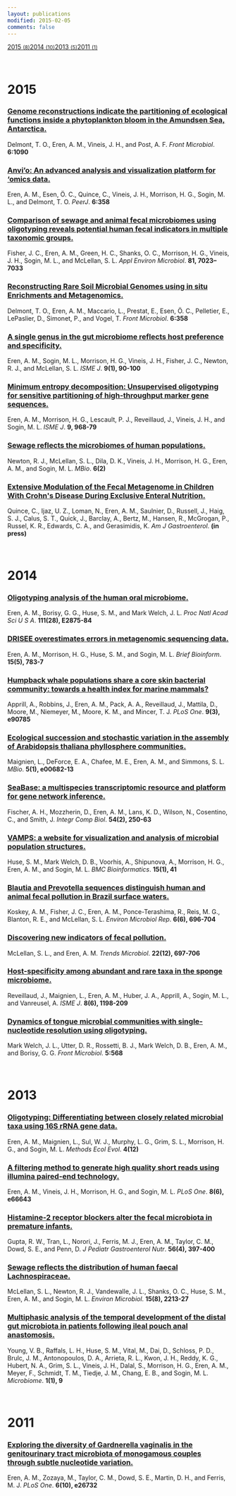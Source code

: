 ```yaml
---
layout: publications
modified: 2015-02-05
comments: false
---
```



<div class="category-box">
<a href="#2015"><span class="category-item">2015 <small>(8)</small></span></a><a href="#2014"><span class="category-item">2014 <small>(10)</small></span></a><a href="#2013"><span class="category-item">2013 <small>(5)</small></span></a><a href="#2011"><span class="category-item">2011 <small>(1)</small></span></a>
</div>

<a name="2015">&nbsp;</a>
<h1>2015</h1>

<div class="pub">
    <h3><a href="http://scholar.google.com/scholar?hl=en&q=http://scholar.google.com/scholar?hl=en&q=Genome+reconstructions+indicate+the+partitioning+of+ecological+functions+inside+a+phytoplankton+bloom+in+the+Amundsen+Sea,+Antarctica." target="_new">Genome reconstructions indicate the partitioning of ecological functions inside a phytoplankton bloom in the Amundsen Sea, Antarctica.</a></h3>
    <span class="pub-authors"><span class="pub-member-author">Delmont, T. O.</span>, <span class="pub-member-author">Eren, A. M</span>., Vineis, J. H., and Post, A. F.</span>
    <span class="pub-journal"><i>Front Microbiol</i>. <b>6:1090</b></span>
</div>

<div class="pub">
    <h3><a href="http://scholar.google.com/scholar?hl=en&q=http://scholar.google.com/scholar?hl=en&q=Anvi’o:+An+advanced+analysis+and+visualization+platform+for+‘omics+data." target="_new">Anvi’o: An advanced analysis and visualization platform for ‘omics data.</a></h3>
    <span class="pub-authors"><span class="pub-member-author">Eren, A. M</span>., <span class="pub-member-author">Esen, Ö. C.</span>, Quince, C., Vineis, J. H., Morrison, H. G., Sogin, M. L., and <span class="pub-member-author">Delmont, T. O.</span></span>
    <span class="pub-journal"><i>PeerJ</i>. <b>6:358</b></span>
</div>

<div class="pub">
    <h3><a href="http://scholar.google.com/scholar?hl=en&q=http://scholar.google.com/scholar?hl=en&q=Comparison+of+sewage+and+animal+fecal+microbiomes+using+oligotyping+reveals+potential+human+fecal+indicators+in+multiple+taxonomic+groups." target="_new">Comparison of sewage and animal fecal microbiomes using oligotyping reveals potential human fecal indicators in multiple taxonomic groups.</a></h3>
    <span class="pub-authors">Fisher, J. C., <span class="pub-member-author">Eren, A. M</span>., Green, H. C., Shanks, O. C., Morrison, H. G., Vineis, J. H., Sogin, M. L., and McLellan, S. L.</span>
    <span class="pub-journal"><i>Appl Environ Microbiol</i>. <b>81, 7023–7033</b></span>
</div>

<div class="pub">
    <h3><a href="http://scholar.google.com/scholar?hl=en&q=http://scholar.google.com/scholar?hl=en&q=Reconstructing+Rare+Soil+Microbial+Genomes+using+in+situ+Enrichments+and+Metagenomics." target="_new">Reconstructing Rare Soil Microbial Genomes using in situ Enrichments and Metagenomics.</a></h3>
    <span class="pub-authors"><span class="pub-member-author">Delmont, T. O.</span>, <span class="pub-member-author">Eren, A. M</span>., Maccario, L., Prestat, E., <span class="pub-member-author">Esen, Ö. C.</span>, Pelletier, E., LePaslier, D., Simonet, P., and Vogel, T.</span>
    <span class="pub-journal"><i>Front Microbiol</i>. <b>6:358</b></span>
</div>

<div class="pub">
    <h3><a href="http://scholar.google.com/scholar?hl=en&q=http://scholar.google.com/scholar?hl=en&q=A+single+genus+in+the+gut+microbiome+reflects+host+preference+and+specificity." target="_new">A single genus in the gut microbiome reflects host preference and specificity.</a></h3>
    <span class="pub-authors"><span class="pub-member-author">Eren, A. M</span>., Sogin, M. L., Morrison, H. G., Vineis, J. H., Fisher, J. C., Newton, R. J., and McLellan, S. L.</span>
    <span class="pub-journal"><i>ISME J</i>. <b>9(1), 90-100</b></span>
</div>

<div class="pub">
    <h3><a href="http://scholar.google.com/scholar?hl=en&q=http://scholar.google.com/scholar?hl=en&q=Minimum+entropy+decomposition:+Unsupervised+oligotyping+for+sensitive+partitioning+of+high-throughput+marker+gene+sequences." target="_new">Minimum entropy decomposition: Unsupervised oligotyping for sensitive partitioning of high-throughput marker gene sequences.</a></h3>
    <span class="pub-authors"><span class="pub-member-author">Eren, A. M</span>., Morrison, H. G., Lescault, P. J., Reveillaud, J., Vineis, J. H., and Sogin, M. L.</span>
    <span class="pub-journal"><i>ISME J</i>. <b>9, 968-79</b></span>
</div>

<div class="pub">
    <h3><a href="http://scholar.google.com/scholar?hl=en&q=http://scholar.google.com/scholar?hl=en&q=Sewage+reflects+the+microbiomes+of+human+populations." target="_new">Sewage reflects the microbiomes of human populations.</a></h3>
    <span class="pub-authors">Newton, R. J., McLellan, S. L., Dila, D. K., Vineis, J. H., Morrison, H. G., <span class="pub-member-author">Eren, A. M</span>., and Sogin, M. L.</span>
    <span class="pub-journal"><i>MBio</i>. <b>6(2)</b></span>
</div>

<div class="pub">
    <h3><a href="http://scholar.google.com/scholar?hl=en&q=http://scholar.google.com/scholar?hl=en&q=Extensive+Modulation+of+the+Fecal+Metagenome+in+Children+With+Crohn's+Disease+During+Exclusive+Enteral+Nutrition." target="_new">Extensive Modulation of the Fecal Metagenome in Children With Crohn's Disease During Exclusive Enteral Nutrition.</a></h3>
    <span class="pub-authors">Quince, C., Ijaz, U. Z., Loman, N., <span class="pub-member-author">Eren, A. M</span>., Saulnier, D., Russell, J., Haig, S. J., Calus, S. T., Quick, J., Barclay, A., Bertz, M., Hansen, R., McGrogan, P., Russel, K. R., Edwards, C. A., and Gerasimidis, K.</span>
    <span class="pub-journal"><i>Am J Gastroenterol</i>. <b>(in press)</b></span>
</div>


<a name="2014">&nbsp;</a>
<h1>2014</h1>

<div class="pub">
    <h3><a href="http://scholar.google.com/scholar?hl=en&q=http://scholar.google.com/scholar?hl=en&q=Oligotyping+analysis+of+the+human+oral+microbiome." target="_new">Oligotyping analysis of the human oral microbiome.</a></h3>
    <span class="pub-authors"><span class="pub-member-author">Eren, A. M</span>., Borisy, G. G., Huse, S. M., and Mark Welch, J. L.</span>
    <span class="pub-journal"><i>Proc Natl Acad Sci U S A</i>. <b>111(28), E2875-84</b></span>
</div>

<div class="pub">
    <h3><a href="http://scholar.google.com/scholar?hl=en&q=http://scholar.google.com/scholar?hl=en&q=DRISEE+overestimates+errors+in+metagenomic+sequencing+data." target="_new">DRISEE overestimates errors in metagenomic sequencing data.</a></h3>
    <span class="pub-authors"><span class="pub-member-author">Eren, A. M</span>., Morrison, H. G., Huse, S. M., and Sogin, M. L.</span>
    <span class="pub-journal"><i>Brief Bioinform</i>. <b>15(5), 783-7</b></span>
</div>

<div class="pub">
    <h3><a href="http://scholar.google.com/scholar?hl=en&q=http://scholar.google.com/scholar?hl=en&q=Humpback+whale+populations+share+a+core+skin+bacterial+community:+towards+a+health+index+for+marine+mammals?" target="_new">Humpback whale populations share a core skin bacterial community: towards a health index for marine mammals?</a></h3>
    <span class="pub-authors">Apprill, A., Robbins, J., <span class="pub-member-author">Eren, A. M</span>., Pack, A. A., Reveillaud, J., Mattila, D., Moore, M., Niemeyer, M., Moore, K. M., and Mincer, T. J.</span>
    <span class="pub-journal"><i>PLoS One</i>. <b>9(3), e90785</b></span>
</div>

<div class="pub">
    <h3><a href="http://scholar.google.com/scholar?hl=en&q=http://scholar.google.com/scholar?hl=en&q=Ecological+succession+and+stochastic+variation+in+the+assembly+of+Arabidopsis+thaliana+phyllosphere+communities." target="_new">Ecological succession and stochastic variation in the assembly of Arabidopsis thaliana phyllosphere communities.</a></h3>
    <span class="pub-authors">Maignien, L., DeForce, E. A., Chafee, M. E., <span class="pub-member-author">Eren, A. M</span>., and Simmons, S. L.</span>
    <span class="pub-journal"><i>MBio</i>. <b>5(1), e00682-13</b></span>
</div>

<div class="pub">
    <h3><a href="http://scholar.google.com/scholar?hl=en&q=http://scholar.google.com/scholar?hl=en&q=SeaBase:+a+multispecies+transcriptomic+resource+and+platform+for+gene+network+inference." target="_new">SeaBase: a multispecies transcriptomic resource and platform for gene network inference.</a></h3>
    <span class="pub-authors">Fischer, A. H., Mozzherin, D., <span class="pub-member-author">Eren, A. M</span>., Lans, K. D., Wilson, N., Cosentino, C., and Smith, J.</span>
    <span class="pub-journal"><i>Integr Comp Biol</i>. <b>54(2), 250-63</b></span>
</div>

<div class="pub">
    <h3><a href="http://scholar.google.com/scholar?hl=en&q=http://scholar.google.com/scholar?hl=en&q=VAMPS:+a+website+for+visualization+and+analysis+of+microbial+population+structures." target="_new">VAMPS: a website for visualization and analysis of microbial population structures.</a></h3>
    <span class="pub-authors">Huse, S. M., Mark Welch, D. B., Voorhis, A., Shipunova, A., Morrison, H. G., <span class="pub-member-author">Eren, A. M</span>., and Sogin, M. L.</span>
    <span class="pub-journal"><i>BMC Bioinformatics</i>. <b>15(1), 41</b></span>
</div>

<div class="pub">
    <h3><a href="http://scholar.google.com/scholar?hl=en&q=http://scholar.google.com/scholar?hl=en&q=Blautia+and+Prevotella+sequences+distinguish+human+and+animal+fecal+pollution+in+Brazil+surface+waters." target="_new">Blautia and Prevotella sequences distinguish human and animal fecal pollution in Brazil surface waters.</a></h3>
    <span class="pub-authors">Koskey, A. M., Fisher, J. C., <span class="pub-member-author">Eren, A. M</span>., Ponce-Terashima, R., Reis, M. G., Blanton, R. E., and McLellan, S. L.</span>
    <span class="pub-journal"><i>Environ Microbiol Rep</i>. <b>6(6), 696-704</b></span>
</div>

<div class="pub">
    <h3><a href="http://scholar.google.com/scholar?hl=en&q=http://scholar.google.com/scholar?hl=en&q=Discovering+new+indicators+of+fecal+pollution." target="_new">Discovering new indicators of fecal pollution.</a></h3>
    <span class="pub-authors">McLellan, S. L., and <span class="pub-member-author">Eren, A. M</span>.</span>
    <span class="pub-journal"><i>Trends Microbiol</i>. <b>22(12), 697-706</b></span>
</div>

<div class="pub">
    <h3><a href="http://scholar.google.com/scholar?hl=en&q=http://scholar.google.com/scholar?hl=en&q=Host-specificity+among+abundant+and+rare+taxa+in+the+sponge+microbiome." target="_new">Host-specificity among abundant and rare taxa in the sponge microbiome.</a></h3>
    <span class="pub-authors">Reveillaud, J., Maignien, L., <span class="pub-member-author">Eren, A. M</span>., Huber, J. A., Apprill, A., Sogin, M. L., and Vanreusel, A.</span>
    <span class="pub-journal"><i>ISME J</i>. <b>8(6), 1198-209</b></span>
</div>

<div class="pub">
    <h3><a href="http://scholar.google.com/scholar?hl=en&q=http://scholar.google.com/scholar?hl=en&q=Dynamics+of+tongue+microbial+communities+with+single-nucleotide+resolution+using+oligotyping." target="_new">Dynamics of tongue microbial communities with single-nucleotide resolution using oligotyping.</a></h3>
    <span class="pub-authors">Mark Welch, J. L., Utter, D. R., Rossetti, B. J., Mark Welch, D. B., <span class="pub-member-author">Eren, A. M</span>., and Borisy, G. G.</span>
    <span class="pub-journal"><i>Front Microbiol</i>. <b>5:568</b></span>
</div>


<a name="2013">&nbsp;</a>
<h1>2013</h1>

<div class="pub">
    <h3><a href="http://scholar.google.com/scholar?hl=en&q=http://scholar.google.com/scholar?hl=en&q=Oligotyping:+Differentiating+between+closely+related+microbial+taxa+using+16S+rRNA+gene+data." target="_new">Oligotyping: Differentiating between closely related microbial taxa using 16S rRNA gene data.</a></h3>
    <span class="pub-authors"><span class="pub-member-author">Eren, A. M</span>., Maignien, L., Sul, W. J., Murphy, L. G., Grim, S. L., Morrison, H. G., and Sogin, M. L.</span>
    <span class="pub-journal"><i>Methods Ecol Evol</i>. <b>4(12)</b></span>
</div>

<div class="pub">
    <h3><a href="http://scholar.google.com/scholar?hl=en&q=http://scholar.google.com/scholar?hl=en&q=A+filtering+method+to+generate+high+quality+short+reads+using+illumina+paired-end+technology." target="_new">A filtering method to generate high quality short reads using illumina paired-end technology.</a></h3>
    <span class="pub-authors"><span class="pub-member-author">Eren, A. M</span>., Vineis, J. H., Morrison, H. G., and Sogin, M. L.</span>
    <span class="pub-journal"><i>PLoS One</i>. <b>8(6), e66643</b></span>
</div>

<div class="pub">
    <h3><a href="http://scholar.google.com/scholar?hl=en&q=http://scholar.google.com/scholar?hl=en&q=Histamine-2+receptor+blockers+alter+the+fecal+microbiota+in+premature+infants." target="_new">Histamine-2 receptor blockers alter the fecal microbiota in premature infants.</a></h3>
    <span class="pub-authors">Gupta, R. W., Tran, L., Norori, J., Ferris, M. J., <span class="pub-member-author">Eren, A. M</span>., Taylor, C. M., Dowd, S. E., and Penn, D.</span>
    <span class="pub-journal"><i>J Pediatr Gastroenterol Nutr</i>. <b>56(4), 397-400</b></span>
</div>

<div class="pub">
    <h3><a href="http://scholar.google.com/scholar?hl=en&q=http://scholar.google.com/scholar?hl=en&q=Sewage+reflects+the+distribution+of+human+faecal+Lachnospiraceae." target="_new">Sewage reflects the distribution of human faecal Lachnospiraceae.</a></h3>
    <span class="pub-authors">McLellan, S. L., Newton, R. J., Vandewalle, J. L., Shanks, O. C., Huse, S. M., <span class="pub-member-author">Eren, A. M</span>., and Sogin, M. L.</span>
    <span class="pub-journal"><i>Environ Microbiol</i>. <b>15(8), 2213-27</b></span>
</div>

<div class="pub">
    <h3><a href="http://scholar.google.com/scholar?hl=en&q=http://scholar.google.com/scholar?hl=en&q=Multiphasic+analysis+of+the+temporal+development+of+the+distal+gut+microbiota+in+patients+following+ileal+pouch+anal+anastomosis." target="_new">Multiphasic analysis of the temporal development of the distal gut microbiota in patients following ileal pouch anal anastomosis.</a></h3>
    <span class="pub-authors">Young, V. B., Raffals, L. H., Huse, S. M., Vital, M., Dai, D., Schloss, P. D., Brulc, J. M., Antonopoulos, D. A., Arrieta, R. L., Kwon, J. H., Reddy, K. G., Hubert, N. A., Grim, S. L., Vineis, J. H., Dalal, S., Morrison, H. G., <span class="pub-member-author">Eren, A. M</span>., Meyer, F., Schmidt, T. M., Tiedje, J. M., Chang, E. B., and Sogin, M. L.</span>
    <span class="pub-journal"><i>Microbiome</i>. <b>1(1), 9</b></span>
</div>


<a name="2011">&nbsp;</a>
<h1>2011</h1>

<div class="pub">
    <h3><a href="http://scholar.google.com/scholar?hl=en&q=http://scholar.google.com/scholar?hl=en&q=Exploring+the+diversity+of+Gardnerella+vaginalis+in+the+genitourinary+tract+microbiota+of+monogamous+couples+through+subtle+nucleotide+variation." target="_new">Exploring the diversity of Gardnerella vaginalis in the genitourinary tract microbiota of monogamous couples through subtle nucleotide variation.</a></h3>
    <span class="pub-authors"><span class="pub-member-author">Eren, A. M</span>., Zozaya, M., Taylor, C. M., Dowd, S. E., Martin, D. H., and Ferris, M. J.</span>
    <span class="pub-journal"><i>PLoS One</i>. <b>6(10), e26732</b></span>
</div>



